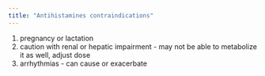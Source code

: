 ```yaml
---
title: "Antihistamines contraindications"
---
```

1) pregnancy or lactation
2) caution with renal or hepatic impairment - may not be able to metabolize it as well, adjust dose
3) arrhythmias - can cause or exacerbate

